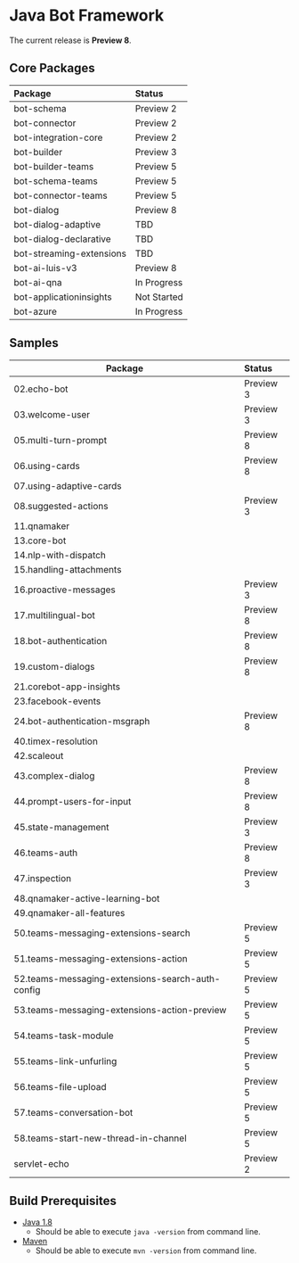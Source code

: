 # Java Bot Framework

The current release is **Preview 8**.

## Core Packages

| Package                         | Status
| :-------------                  |:-------------
| bot-schema                      | Preview 2
| bot-connector                   | Preview 2
| bot-integration-core            | Preview 2
| bot-builder                     | Preview 3
| bot-builder-teams               | Preview 5
| bot-schema-teams                | Preview 5
| bot-connector-teams             | Preview 5
| bot-dialog                      | Preview 8
| bot-dialog-adaptive             | TBD
| bot-dialog-declarative          | TBD
| bot-streaming-extensions        | TBD
| bot-ai-luis-v3                  | Preview 8
| bot-ai-qna                      | In Progress
| bot-applicationinsights         | Not Started
| bot-azure                       | In Progress

## Samples
| Package                         | Status
| -------------                   |:-------------
| 02.echo-bot                     | Preview 3
| 03.welcome-user                 | Preview 3
| 05.multi-turn-prompt            | Preview 8
| 06.using-cards                  | Preview 8
| 07.using-adaptive-cards         |
| 08.suggested-actions            | Preview 3
| 11.qnamaker                     |
| 13.core-bot                     |
| 14.nlp-with-dispatch            |
| 15.handling-attachments         |
| 16.proactive-messages           | Preview 3
| 17.multilingual-bot             | Preview 8
| 18.bot-authentication           | Preview 8
| 19.custom-dialogs               | Preview 8
| 21.corebot-app-insights         |
| 23.facebook-events              |
| 24.bot-authentication-msgraph   | Preview 8
| 40.timex-resolution             |
| 42.scaleout                     |
| 43.complex-dialog               | Preview 8
| 44.prompt-users-for-input       | Preview 8
| 45.state-management             | Preview 3
| 46.teams-auth                   | Preview 8
| 47.inspection                   | Preview 3
| 48.qnamaker-active-learning-bot |
| 49.qnamaker-all-features        |
| 50.teams-messaging-extensions-search | Preview 5
| 51.teams-messaging-extensions-action | Preview 5
| 52.teams-messaging-extensions-search-auth-config | Preview 5
| 53.teams-messaging-extensions-action-preview | Preview 5
| 54.teams-task-module | Preview 5
| 55.teams-link-unfurling | Preview 5
| 56.teams-file-upload | Preview 5
| 57.teams-conversation-bot | Preview 5
| 58.teams-start-new-thread-in-channel | Preview 5
| servlet-echo                    | Preview 2

## Build Prerequisites

- [Java 1.8](https://docs.microsoft.com/en-us/azure/java/jdk/java-jdk-install)
  - Should be able to execute `java -version` from command line.
- [Maven](https://maven.apache.org/install.html)
  - Should be able to execute `mvn -version` from command line.
